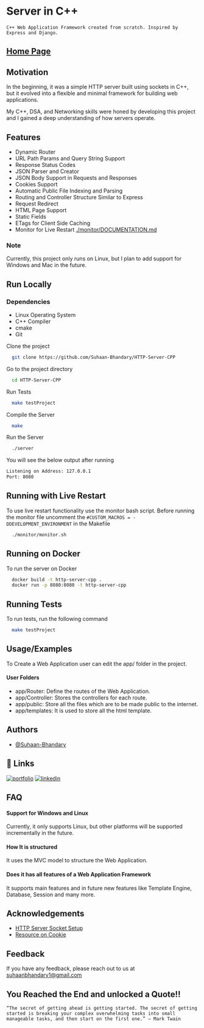 # Server in C++

```
C++ Web Application Framework created from scratch. Inspired by Express and Django.
```

## [Home Page](https://cpp-scratch-server-demo.onrender.com)

## Motivation

In the beginning, it was a simple HTTP server built using sockets in C++, but it evolved into a flexible and minimal framework for building web applications.

My C++, DSA, and Networking skills were honed by developing this project and I gained a deep understanding of how servers operate.

## Features

- Dynamic Router
- URL Path Params and Query String Support
- Response Status Codes
- JSON Parser and Creator
- JSON Body Support in Requests and Responses
- Cookies Support
- Automatic Public File Indexing and Parsing
- Routing and Controller Structure Similar to Express
- Request Redirect
- HTML Page Support
- Static Fields
- ETags for Client Side Caching
- Monitor for Live Restart [./monitor/DOCUMENTATION.md](./monitor/DOCUMENTATION.md)

### Note

Currently, this project only runs on Linux, but I plan to add support for Windows and Mac in the future.

## Run Locally

### Dependencies

- Linux Operating System
- C++ Compiler
- cmake
- Git

Clone the project

```bash
  git clone https://github.com/Suhaan-Bhandary/HTTP-Server-CPP
```

Go to the project directory

```bash
  cd HTTP-Server-CPP
```

Run Tests

```bash
  make testProject
```

Compile the Server

```bash
  make
```

Run the Server

```bash
  ./server
```

You will see the below output after running

```bash
Listening on Address: 127.0.0.1
Port: 8080
```

## Running with Live Restart

To use live restart functionality use the monitor bash script.
Before running the monitor file uncomment the `#CUSTOM_MACROS = -DDEVELOPMENT_ENVIRONMENT` in the Makefile

```bash
  ./monitor/monitor.sh
```

## Running on Docker

To run the server on Docker

```bash
  docker build -t http-server-cpp .
  docker run -p 8080:8080 -t http-server-cpp
```

## Running Tests

To run tests, run the following command

```bash
  make testProject
```

## Usage/Examples

To Create a Web Application user can edit the app/ folder in the project.

#### User Folders

- app/Router: Define the routes of the Web Application.
- app/Controller: Stores the controllers for each route.
- app/public: Store all the files which are to be made public to the internet.
- app/templates: It is used to store all the html template.

## Authors

- [@Suhaan-Bhandary](https://github.com/Suhaan-Bhandary)

## 🔗 Links

[![portfolio](https://img.shields.io/badge/my_portfolio-000?style=for-the-badge&logo=ko-fi&logoColor=white)](https://suhaan-bhandary.github.io/suhaan-portfolio/)
[![linkedin](https://img.shields.io/badge/linkedin-0A66C2?style=for-the-badge&logo=linkedin&logoColor=white)](https://www.linkedin.com/in/suhaan-bhandary)

## FAQ

#### Support for Windows and Linux

Currently, it only supports Linux, but other platforms will be supported incrementally in the future.

#### How It is structured

It uses the MVC model to structure the Web Application.

#### Does it has all features of a Web Application Framework

It supports main features and in future new features like Template Engine, Database, Session and many more.

## Acknowledgements

- [HTTP Server Socket Setup](https://osasazamegbe.medium.com/showing-building-an-http-server-from-scratch-in-c-2da7c0db6cb7)
- [Resource on Cookie](https://developer.mozilla.org/en-US/docs/Web/HTTP/Headers/cookie)

## Feedback

If you have any feedback, please reach out to us at suhaanbhandary1@gmail.com

## You Reached the End and unlocked a Quote!!

```
“The secret of getting ahead is getting started. The secret of getting started is breaking your complex overwhelming tasks into small manageable tasks, and then start on the first one.” — Mark Twain
```
